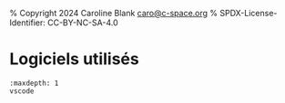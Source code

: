 % Copyright 2024 Caroline Blank <caro@c-space.org>
% SPDX-License-Identifier: CC-BY-NC-SA-4.0

# Logiciels utilisés

```{toctree}
:maxdepth: 1
vscode
```
